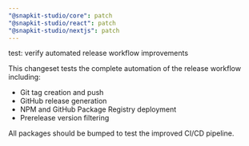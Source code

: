 ```yaml
---
"@snapkit-studio/core": patch
"@snapkit-studio/react": patch  
"@snapkit-studio/nextjs": patch
---
```


test: verify automated release workflow improvements

This changeset tests the complete automation of the release workflow including:
- Git tag creation and push
- GitHub release generation  
- NPM and GitHub Package Registry deployment
- Prerelease version filtering

All packages should be bumped to test the improved CI/CD pipeline.

